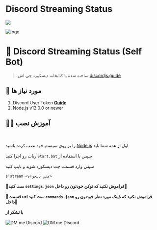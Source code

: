 # Discord Streaming Status

[![](https://img.shields.io/discord/796767783354368030.svg?logo=discord&colorB=7289DA)](https://paraffin.site)

![logo](https://cdn.discordapp.com/attachments/799297746217467944/805396275502907412/7aee0abaa7112ddb.jpg)

# 🎥 Discord Streaming Status (Self Bot)
> ساخته شده با کتابخانه دیسکورد جی اس [discordjs.guide](https://discordjs.guide)

## 🔧 مورد نیاز ها
1. Discord User Token **[Guide](https://www.youtube.com/watch?v=WWHZoa0SxCc)**
2. Node.js v12.0.0 or newer

## 👨‍🏫 آموزش نصب

<br><br>
را بر روی سیستم خود نصب کرده باشید <a href="https://nodejs.org/en/">Node.js</a> اول از همه شما باید 
<br><br>
ربات رو اجرا کنید `Start.bat` سپس با استفاده از 
<br><br>
سپس وارد قسمت چت دیسکورد شوید و تایپ کنید
<br><br>
`s!stream <متن دلخواه>`
<br><br>
**🔴ست کنید `settings.json` فراموش نکنید که توکن خودتون رو داخل🔴**
<br><br>
**🔴قسمت url ست کنید `commands.json` فراموش نکنید که ۀینک مورد نظر خودتون رو داخل🔴**
<br><br>
**با تشکر از**
<br><br>
![DM me Discord](https://discord.c99.nl/widget/theme-1/488958506280550402.png)
![DM me Discord](https://discord.c99.nl/widget/theme-1/490519932292038659.png)

